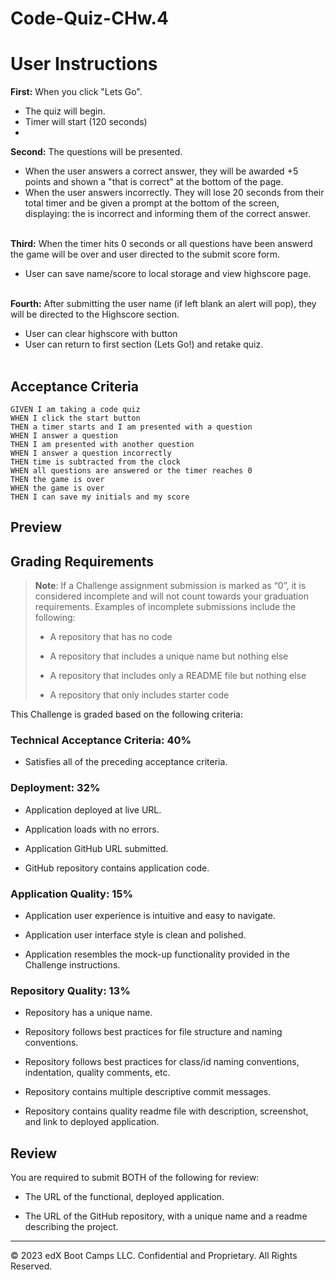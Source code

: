 # Code-Quiz-CHw.4

# User Instructions
**First:** When you click "Lets Go".
- The quiz will begin.
- Timer will start (120 seconds)
- 

 **Second:** The questions will be presented.
- When the user answers a correct answer, they will be awarded +5 points and shown a "that is correct" at the bottom of the page.
- When the user answers incorrectly. They will lose 20 seconds from their total timer and be given a prompt at the bottom of the screen, displaying: the is incorrect and informing them of the correct answer.
<br><br>

**Third:** When the timer hits 0 seconds or all questions have been answerd the game will be over and user directed to the submit score form.
- User can save name/score to local storage and view highscore page.
<br><br>

**Fourth:** After submitting the user name (if left blank an alert will pop), they will be directed to the Highscore section.

- User can clear highscore with button
- User can return to first section (Lets Go!) and retake quiz. 
<br><br>

## Acceptance Criteria

```
GIVEN I am taking a code quiz
WHEN I click the start button
THEN a timer starts and I am presented with a question
WHEN I answer a question
THEN I am presented with another question
WHEN I answer a question incorrectly
THEN time is subtracted from the clock
WHEN all questions are answered or the timer reaches 0
THEN the game is over
WHEN the game is over
THEN I can save my initials and my score
```

## Preview





## Grading Requirements

> **Note**: If a Challenge assignment submission is marked as “0”, it is considered incomplete and will not count towards your graduation requirements. Examples of incomplete submissions include the following:
>
> * A repository that has no code
>
> * A repository that includes a unique name but nothing else
>
> * A repository that includes only a README file but nothing else
>
> * A repository that only includes starter code

This Challenge is graded based on the following criteria: 

### Technical Acceptance Criteria: 40%

* Satisfies all of the preceding acceptance criteria.

### Deployment: 32%

* Application deployed at live URL.

* Application loads with no errors.

* Application GitHub URL submitted.

* GitHub repository contains application code.

### Application Quality: 15%

* Application user experience is intuitive and easy to navigate.

* Application user interface style is clean and polished.

* Application resembles the mock-up functionality provided in the Challenge instructions.

### Repository Quality: 13%

* Repository has a unique name.

* Repository follows best practices for file structure and naming conventions.

* Repository follows best practices for class/id naming conventions, indentation, quality comments, etc.

* Repository contains multiple descriptive commit messages.

* Repository contains quality readme file with description, screenshot, and link to deployed application.

## Review

You are required to submit BOTH of the following for review:

* The URL of the functional, deployed application.

* The URL of the GitHub repository, with a unique name and a readme describing the project.

---

© 2023 edX Boot Camps LLC. Confidential and Proprietary. All Rights Reserved.
